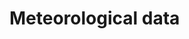 
<!-- README.md is generated from README.Rmd. Please edit that file -->

# Meteorological data

<!-- badges: start -->

<!-- badges: end -->
